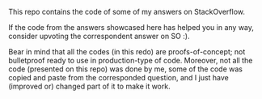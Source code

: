 This repo contains the code of some of my answers on StackOverflow.

If the code from the answers showcased here has helped you in any way, consider upvoting the correspondent answer on SO :).

Bear in mind that all the codes (in this redo) are proofs-of-concept; not bulletproof ready to use in production-type of code. Moreover, not all the code (presented on this repo) was done by me, some of the code was copied and paste from the corresponded question, and I just have (improved or) changed part of it to make it work.
